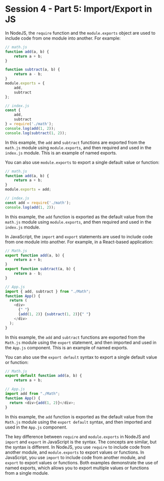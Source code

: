 # Session 4 - Part 5: Import/Export in JS

In NodeJS, the `require` function and the `module.exports` object are used to include code from one module into another. For example:

```js
// math.js
function add(a, b) {
	return a + b;
}

function subtract(a, b) {
	return a - b;
}
module.exports = {
	add,
	subtract
};
```

```js
// index.js
const {
	add,
	subtract
} = require('./math');
console.log(add(1, 2));
console.log(subtract(1, 2));
```

In this example, the `add` and `subtract` functions are exported from the `math.js` module using `module.exports`, and then required and used in the `index.js` module. This is an example of named exports.

You can also use `module.exports` to export a single default value or function:

```js
// math.js 
function add(a, b) {
	return a + b;
}
module.exports = add;
```

```js
// index.js
const add = require('./math');
console.log(add(1, 2));
```

In this example, the `add` function is exported as the default value from the `math.js` module using `module.exports`, and then required and used in the `index.js` module.

In JavaScript, the `import` and `export` statements are used to include code from one module into another. For example, in a React-based application:

```js
// Math.js  
export function add(a, b) {
	return a + b;
}
export function subtract(a, b) {
	return a - b;
}
```

```js
// App.js
import { add, subtract } from "./Math";
function App() {
  return (
    <div>
      {" "}
      {add(1, 2)} {subtract(1, 2)}{" "}
    </div>
  );
}
```

In this example, the `add` and `subtract` functions are exported from the `Math.js` module using the `export` statement, and then imported and used in the `App.js` component. This is an example of named exports.

You can also use the `export default` syntax to export a single default value or function:

```js
// Math.js 
export default function add(a, b) {
	return a + b;
```

```js
// App.js
import add from "./Math";
function App() {
  return <div>{add(1, 2)}</div>;
}
```

In this example, the `add` function is exported as the default value from the `Math.js` module using the `export default` syntax, and then imported and used in the `App.js` component.

The key difference between `require` and `module.exports` in NodeJS and `import` and `export` in JavaScript is the syntax. The concepts are similar, but the syntax is different. In NodeJS, you use `require` to include code from another module, and `module.exports` to export values or functions. In JavaScript, you use `import` to include code from another module, and `export` to export values or functions. Both examples demonstrate the use of named exports, which allows you to export multiple values or functions from a single module.
